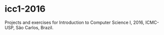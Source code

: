 # icc1-2016
Projects and exercises for Introduction to Computer Science I, 2016, ICMC-USP, São Carlos, Brazil. 